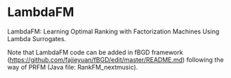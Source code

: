# LambdaFM
LambdaFM: Learning Optimal Ranking with Factorization Machines Using Lambda Surrogates.

Note that LambdaFM code can be added in fBGD framework (https://github.com/fajieyuan/fBGD/edit/master/README.md)  following the way of PRFM (Java file: RankFM_nextmusic). 
